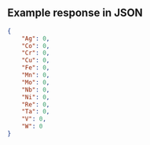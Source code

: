 

## Example response in JSON

```json
{
    "Ag": 0,
    "Co": 0,
    "Cr": 0,
    "Cu": 0,
    "Fe": 0,
    "Mn": 0,
    "Mo": 0,
    "Nb": 0,
    "Ni": 0,
    "Re": 0,
    "Ta": 0,
    "V": 0,
    "W": 0
}
```

